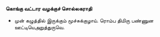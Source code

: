 **கொங்கு வட்டார வழக்குச் சொல்லகராதி**
- முன் கழுத்தில் இருக்கும் மூச்சுக்குழாய். ரொம்ப திமிரு பண்ணுன ஊட்டியெஅறுத்துருவெ.

